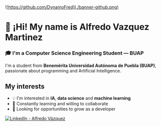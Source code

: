 ![https://github.com/DynamoFred](./banner-github.png)

# 👋 ¡Hi! My name is Alfredo Vazquez Martinez

### 🎓 I'm a Computer Science Engineering Student — BUAP

I'm a student from **Benemérita Universidad Autónoma de Puebla (BUAP)**, passionate about programming and Artificial Intelligence.

## My interests

- 💡 I'm interested in **IA**, **data science** and **machine learning**
- 🧠 Constantly learning and willing to collaborate
- 🚀 Looking for opportunities to grow as a developer

[![LinkedIn - Alfredo Vázquez](https://img.shields.io/badge/LinkedIn-Alfredo%20Vázquez-blue?style=for-the-badge&logo=linkedin)](https://www.linkedin.com/in/alfredo-dev-cs-ai/)

<!--
**DynamoFred/DynamoFred** is a ✨ _special_ ✨ repository because its `README.md` (this file) appears on your GitHub profile.

Here are some ideas to get you started:

- 🔭 I’m currently working on ...
- 🌱 I’m currently learning ...
- 👯 I’m looking to collaborate on ...
- 🤔 I’m looking for help with ...
- 💬 Ask me about ...
- 📫 How to reach me: ...
- 😄 Pronouns: ...
- ⚡ Fun fact: ...
-->
